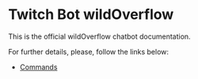 # Twitch Bot wildOverflow

This is the official wildOverflow chatbot documentation. 

For further details, please, follow the links below:

- [Commands](https://ahub-tech.github.io/wildoverflow/docs/commands)


